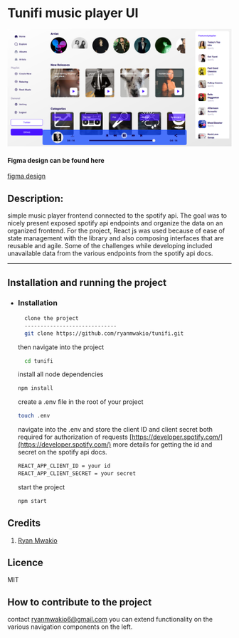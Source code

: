 # Tunifi music player UI

![](./cover.png)

#### Figma design can be found here

[figma design](<https://www.figma.com/file/oIIIcuS9LZrSXBDwm0WmU7/Music-Dashboard--Tunifi-(Community)?node-id=0%3A1>)

## Description:

simple music player frontend connected to the spotify api. The goal was to nicely present exposed spotify api endpoints and organize the data on an organized frontend. For the project, React js was used because of ease of state management with the library and also composing interfaces that are reusable and agile.
Some of the challenges while developing included unavailable data from the various endpoints from the spotify api docs.

---

## Installation and running the project

- ### Installation

  ```bash
    clone the project
    -----------------------------
    git clone https://github.com/ryanmwakio/tunifi.git
  ```

  then navigate into the project

  ```bash
    cd tunifi
  ```

  install all node dependencies

  ```bash
  npm install
  ```

  create a .env file in the root of your project

  ```bash
  touch .env
  ```

  navigate into the .env and store the client ID and client secret both required for authorization of requests [https://developer.spotify.com/](https://developer.spotify.com/) more details for getting the id and secret on the spotify api docs.

  ```bash
  REACT_APP_CLIENT_ID = your id
  REACT_APP_CLIENT_SECRET = your secret
  ```

  start the project

  ```bash
  npm start
  ```

## Credits

1. [Ryan Mwakio](https://ryanmwakio.netlify.app)

## Licence

MIT

## How to contribute to the project

contact [ryanmwakio6@gmail.com](ryanmwakio6@gmail.com)
you can extend functionality on the various navigation components on the left.
